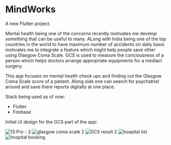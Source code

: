 # MindWorks

A new Flutter project.

Mental health being one of the concerns recently motivates me develop something that can be useful to many. ALong with India being one of the top countries in the world to have maximum number of accidents on daily basis motivates me to integrate a feature which might help people save other using Glasgow Coma Scale. GCS is used to measure the conciousness of a person which helps doctors arrange appropriate equipments for a mediacl surgery.

This app focuses on mental health check ups and finding out the Glasgow Coma Scale score of a patient. Along side one can search for psychatrist around and save there reports digitally at one place.  

Stack being used as of now:
* Flutter
* Firebase

Initial UI design for the GCS part of the app:

![13 Pro - 2](https://user-images.githubusercontent.com/81346526/185780481-bd375372-5d57-4a18-b458-ee83efb5f145.png)
![glasgow coma scale 2](https://user-images.githubusercontent.com/81346526/185780492-c96ff706-6a19-40f8-914d-cb8eab0ff202.png)
![GCS result 2](https://user-images.githubusercontent.com/81346526/185780496-4a754b89-0115-41a7-a543-e368c70bf2c3.png)
![hospital list](https://user-images.githubusercontent.com/81346526/185780504-57946c26-0717-49d4-8b8d-40579e4f5b0f.png)
![hospital booking](https://user-images.githubusercontent.com/81346526/185780508-f8dceb94-cfef-43ac-8b10-c11c35e4164f.png)
